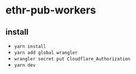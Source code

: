 # ethr-pub-workers

## install

- `yarn install`
- `yarn add global wrangler`
- `wrangler secret put Cloudflare_Authorization`
- `yarn dev`
